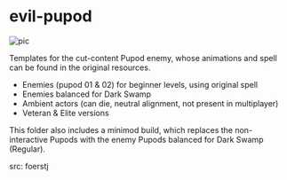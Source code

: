 # evil-pupod

![pic](pic.jpg)

Templates for the cut-content Pupod enemy, whose animations and spell can be found in the original resources.
- Enemies (pupod 01 & 02) for beginner levels, using original spell
- Enemies balanced for Dark Swamp
- Ambient actors (can die, neutral alignment, not present in multiplayer)
- Veteran & Elite versions

This folder also includes a minimod build, which replaces the non-interactive Pupods with the enemy Pupods balanced for Dark Swamp (Regular).

src: foerstj
